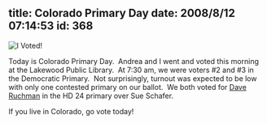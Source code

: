 title: Colorado Primary Day
date: 2008/8/12 07:14:53
id: 368
---
![I Voted!](/journal_images/votedtoday.jpg)

Today is Colorado Primary Day.  Andrea and I went and voted this morning at the Lakewood Public Library.  At 7:30 am, we were voters #2 and #3 in the Democratic Primary.  Not surprisingly, turnout was expected to be low with only one contested primary on our ballot.  We both voted for [Dave Ruchman](http://www.daveruchman.com/) in the HD 24 primary over Sue Schafer.

If you live in Colorado, go vote today!